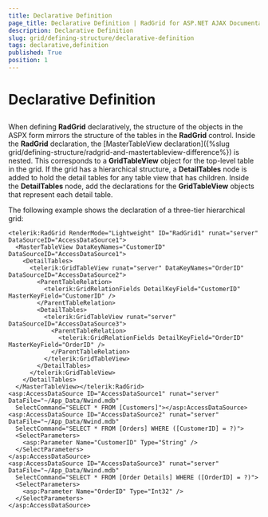 ```yaml
---
title: Declarative Definition
page_title: Declarative Definition | RadGrid for ASP.NET AJAX Documentation
description: Declarative Definition
slug: grid/defining-structure/declarative-definition
tags: declarative,definition
published: True
position: 1
---
```


# Declarative Definition



## 

When defining **RadGrid** declaratively, the structure of the objects in the ASPX form mirrors the structure of the tables in the **RadGrid** control. Inside the **RadGrid** declaration, the [MasterTableView declaration]({%slug grid/defining-structure/radgrid-and-mastertableview-difference%}) is nested. This corresponds to a **GridTableView** object for the top-level table in the grid. If the grid has a hierarchical structure, a **DetailTables** node is added to hold the detail tables for any table view that has children. Inside the **DetailTables** node, add the declarations for the **GridTableView** objects that represent each detail table.

The following example shows the declaration of a three-tier hierarchical grid:

````ASP.NET
<telerik:RadGrid RenderMode="Lightweight" ID="RadGrid1" runat="server" DataSourceID="AccessDataSource1">
  <MasterTableView DataKeyNames="CustomerID" DataSourceID="AccessDataSource1">
    <DetailTables>
      <telerik:GridTableView runat="server" DataKeyNames="OrderID" DataSourceID="AccessDataSource2">
        <ParentTableRelation>
          <telerik:GridRelationFields DetailKeyField="CustomerID" MasterKeyField="CustomerID" />
        </ParentTableRelation>
        <DetailTables>
          <telerik:GridTableView runat="server" DataSourceID="AccessDataSource3">
            <ParentTableRelation>
              <telerik:GridRelationFields DetailKeyField="OrderID" MasterKeyField="OrderID" />
            </ParentTableRelation>
          </telerik:GridTableView>
        </DetailTables>
      </telerik:GridTableView>
    </DetailTables>
  </MasterTableView></telerik:RadGrid>
<asp:AccessDataSource ID="AccessDataSource1" runat="server" DataFile="~/App_Data/Nwind.mdb"
  SelectCommand="SELECT * FROM [Customers]"></asp:AccessDataSource>
<asp:AccessDataSource ID="AccessDataSource2" runat="server" DataFile="~/App_Data/Nwind.mdb"
  SelectCommand="SELECT * FROM [Orders] WHERE ([CustomerID] = ?)">
  <SelectParameters>
    <asp:Parameter Name="CustomerID" Type="String" />
  </SelectParameters>
</asp:AccessDataSource>
<asp:AccessDataSource ID="AccessDataSource3" runat="server" DataFile="~/App_Data/Nwind.mdb"
  SelectCommand="SELECT * FROM [Order Details] WHERE ([OrderID] = ?)">
  <SelectParameters>
    <asp:Parameter Name="OrderID" Type="Int32" />
  </SelectParameters>
</asp:AccessDataSource>
````


